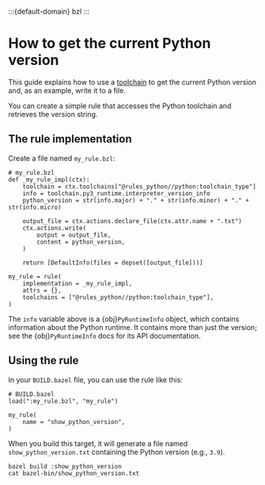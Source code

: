 :::{default-domain} bzl
:::

# How to get the current Python version

This guide explains how to use a [toolchain](toolchains) to get the current Python
version and, as an example, write it to a file.

You can create a simple rule that accesses the Python toolchain and retrieves
the version string.

## The rule implementation

Create a file named `my_rule.bzl`:

```starlark
# my_rule.bzl
def _my_rule_impl(ctx):
    toolchain = ctx.toolchains["@rules_python//python:toolchain_type"]
    info = toolchain.py3_runtime.interpreter_version_info
    python_version = str(info.major) + "." + str(info.minor) + "." + str(info.micro)

    output_file = ctx.actions.declare_file(ctx.attr.name + ".txt")
    ctx.actions.write(
        output = output_file,
        content = python_version,
    )

    return [DefaultInfo(files = depset([output_file]))]

my_rule = rule(
    implementation = _my_rule_impl,
    attrs = {},
    toolchains = ["@rules_python//python:toolchain_type"],
)
```

The `info` variable above is a {obj}`PyRuntimeInfo` object, which contains
information about the Python runtime. It contains more than just the version;
see the {obj}`PyRuntimeInfo` docs for its API documentation.

## Using the rule

In your `BUILD.bazel` file, you can use the rule like this:

```starlark
# BUILD.bazel
load(":my_rule.bzl", "my_rule")

my_rule(
    name = "show_python_version",
)
```

When you build this target, it will generate a file named
`show_python_version.txt` containing the Python version (e.g., `3.9`).

```starlark
bazel build :show_python_version
cat bazel-bin/show_python_version.txt
```
